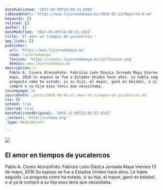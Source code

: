```yaml
---
datePublished: '2017-03-09T16:50:31.620Z'
isBasedOnUrl: 'https://www.lajornadamaya.mx/2016-05-13/Reporte-8-am'
keywords: []
related: []
author: []
dateModified: '2017-03-09T16:50:24.102Z'
title: 'El amor en tiempos de yucatercos '
app_links: []
publisher:
  url: 'https://www.lajornadamaya.mx'
  name: Lajornadamaya
  favicon: 'https://static.lajornadamaya.mx/v2/favicon.png'
  domain: www.lajornadamaya.mx
description: >-
  Pablo A. Cicero AlonzoFoto: Fabrizio León DiezLa Jornada Maya Viernes 13 de
  mayo, 2016 Su esposo se fue a Estados Unidos hace años. Le habla seguido. Le
  pregunta cómo ha estado, si su hijo, el mayor, ganó en béisbol, o si ya le
  compró a su hija esos tenis que necesitaba.
inLanguage: es
sourcePath: _posts/2016-06-01-el-amor-en-tiempos-de-yucatercos.md
via: {}
inFeed: true
starred: true
datePublishedOriginal: '2016-11-09T21:05:37.814Z'
_context: 'http://schema.org'
_type: MediaObject

---
```

<article style=""><img src="https://s3-us-west-2.amazonaws.com/the-grid-img/p/9ea4e9d84c9fcf62ea8be7a79b0e110fac3b22c3.jpg" /><h1>El amor en tiempos de yucatercos </h1><p>Pablo A. Cicero AlonzoFoto: Fabrizio León DiezLa Jornada Maya Viernes 13 de mayo, 2016 Su esposo se fue a Estados Unidos hace años. Le habla seguido. Le pregunta cómo ha estado, si su hijo, el mayor, ganó en béisbol, o si ya le compró a su hija esos tenis que necesitaba.</p></article>